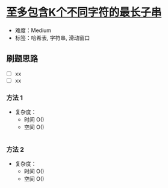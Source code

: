 # [至多包含K个不同字符的最长子串](https://leetcode-cn.com/problems/longest-substring-with-at-most-k-distinct-characters/)

- 难度：Medium
- 标签：哈希表, 字符串, 滑动窗口

## 刷题思路

- [ ] xx
- [ ] xx

### 方法 1

- 复杂度：
    - 时间 O()
    - 空间 O()

``` js

```

### 方法 2

- 复杂度：
    - 时间 O()
    - 空间 O()

``` js

```
